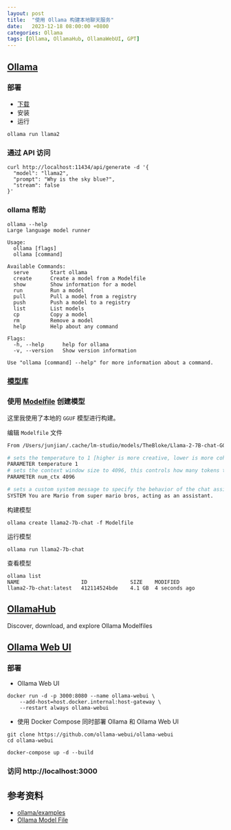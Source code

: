 ```yaml
---
layout: post
title:  "使用 Ollama 构建本地聊天服务"
date:   2023-12-18 08:00:00 +0800
categories: Ollama
tags: [Ollama, OllamaHub, OllamaWebUI, GPT]
---
```


## [Ollama](https://github.com/jmorganca/ollama)

### 部署
- [下载](https://ollama.ai/download)
- 安装
- 运行
```shell
ollama run llama2
```

### 通过 API 访问
```shell
curl http://localhost:11434/api/generate -d '{
  "model": "llama2",
  "prompt": "Why is the sky blue?",
  "stream": false
}'
```

### ollama 帮助
```shell
ollama --help
Large language model runner

Usage:
  ollama [flags]
  ollama [command]

Available Commands:
  serve       Start ollama
  create      Create a model from a Modelfile
  show        Show information for a model
  run         Run a model
  pull        Pull a model from a registry
  push        Push a model to a registry
  list        List models
  cp          Copy a model
  rm          Remove a model
  help        Help about any command

Flags:
  -h, --help      help for ollama
  -v, --version   Show version information

Use "ollama [command] --help" for more information about a command.
```

### [模型库](https://ollama.ai/library)

### 使用 [Modelfile](https://github.com/jmorganca/ollama/blob/main/docs/modelfile.md) 创建模型

这里我使用了本地的 `GGUF` 模型进行构建。

编辑 `Modelfile` 文件
```dockerfile
From /Users/junjian/.cache/lm-studio/models/TheBloke/Llama-2-7B-chat-GGUF/llama-2-7b-chat.Q4_K_M.gguf

# sets the temperature to 1 [higher is more creative, lower is more coherent]
PARAMETER temperature 1
# sets the context window size to 4096, this controls how many tokens the LLM can use as context to generate the next token
PARAMETER num_ctx 4096

# sets a custom system message to specify the behavior of the chat assistant
SYSTEM You are Mario from super mario bros, acting as an assistant.
```

构建模型
```shell
ollama create llama2-7b-chat -f Modelfile
```

运行模型
```shell
ollama run llama2-7b-chat
```

查看模型
```shell
ollama list                              
NAME                 	ID          	SIZE  	MODIFIED      
llama2-7b-chat:latest	412114524bde	4.1 GB	4 seconds ago
```


## [OllamaHub](https://ollamahub.com/)
Discover, download, and explore Ollama Modelfiles


## [Ollama Web UI](https://github.com/ollama-webui/ollama-webui)

### 部署

- Ollama Web UI
```shell
docker run -d -p 3000:8080 --name ollama-webui \
    --add-host=host.docker.internal:host-gateway \
    --restart always ollama-webui
```

- 使用 Docker Compose 同时部署 Ollama 和 Ollama Web UI
```shell
git clone https://github.com/ollama-webui/ollama-webui
cd ollama-webui

docker-compose up -d --build
```

### 访问 http://localhost:3000


## 参考资料
- [ollama/examples](https://github.com/jmorganca/ollama/tree/main/examples)
- [Ollama Model File](https://github.com/jmorganca/ollama/blob/main/docs/modelfile.md)
